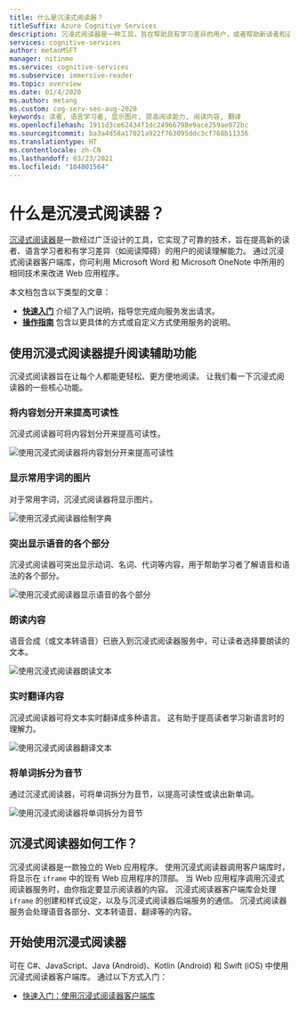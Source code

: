 ```yaml
---
title: 什么是沉浸式阅读器？
titleSuffix: Azure Cognitive Services
description: 沉浸式阅读器是一种工具，旨在帮助具有学习差异的用户，或者帮助新读者和语言学习者提高阅读理解能力。
services: cognitive-services
author: metanMSFT
manager: nitinme
ms.service: cognitive-services
ms.subservice: immersive-reader
ms.topic: overview
ms.date: 01/4/2020
ms.author: metang
ms.custom: cog-serv-seo-aug-2020
keywords: 读者, 语言学习者, 显示图片, 提高阅读能力, 阅读内容, 翻译
ms.openlocfilehash: 1911d3ce62434f1dc24966798e9ace259ae072bc
ms.sourcegitcommit: ba3a4d58a17021a922f763095ddc3cf768b11336
ms.translationtype: HT
ms.contentlocale: zh-CN
ms.lasthandoff: 03/23/2021
ms.locfileid: "104801564"
---
```

# <a name="what-is-immersive-reader"></a>什么是沉浸式阅读器？

[沉浸式阅读器](https://www.onenote.com/learningtools)是一款经过广泛设计的工具，它实现了可靠的技术，旨在提高新的读者、语言学习者和有学习差异（如阅读障碍）的用户的阅读理解能力。 通过沉浸式阅读器客户端库，你可利用 Microsoft Word 和 Microsoft OneNote 中所用的相同技术来改进 Web 应用程序。 

本文档包含以下类型的文章：  

* **[快速入门](quickstarts/client-libraries.md)** 介绍了入门说明，指导您完成向服务发出请求。
* **[操作指南](how-to-create-immersive-reader.md)** 包含以更具体的方式或自定义方式使用服务的说明。

## <a name="use-immersive-reader-to-improve-reading-accessibility"></a>使用沉浸式阅读器提升阅读辅助功能 

沉浸式阅读器旨在让每个人都能更轻松、更方便地阅读。 让我们看一下沉浸式阅读器的一些核心功能。

### <a name="isolate-content-for-improved-readability"></a>将内容划分开来提高可读性

沉浸式阅读器可将内容划分开来提高可读性。 

  ![使用沉浸式阅读器将内容划分开来提高可读性](./media/immersive-reader.png)

### <a name="display-pictures-for-common-words"></a>显示常用字词的图片

对于常用字词，沉浸式阅读器将显示图片。

  ![使用沉浸式阅读器绘制字典](./media/picture-dictionary.png)

### <a name="highlight-parts-of-speech"></a>突出显示语音的各个部分

沉浸式阅读器可突出显示动词、名词、代词等内容，用于帮助学习者了解语音和语法的各个部分。

  ![使用沉浸式阅读器显示语音的各个部分](./media/parts-of-speech.png)

### <a name="read-content-aloud"></a>朗读内容

语音合成（或文本转语音）已嵌入到沉浸式阅读器服务中，可让读者选择要朗读的文本。 

  ![使用沉浸式阅读器朗读文本](./media/read-aloud.png)

### <a name="translate-content-in-real-time"></a>实时翻译内容

沉浸式阅读器可将文本实时翻译成多种语言。 这有助于提高读者学习新语言时的理解力。

  ![使用沉浸式阅读器翻译文本](./media/translation.png)

### <a name="split-words-into-syllables"></a>将单词拆分为音节

通过沉浸式阅读器，可将单词拆分为音节，以提高可读性或读出新单词。

  ![使用沉浸式阅读器将单词拆分为音节](./media/syllabification.png)

## <a name="how-does-immersive-reader-work"></a>沉浸式阅读器如何工作？

沉浸式阅读器是一款独立的 Web 应用程序。 使用沉浸式阅读器调用客户端库时，将显示在 `iframe` 中的现有 Web 应用程序的顶部。 当 Web 应用程序调用沉浸式阅读器服务时，由你指定要显示阅读器的内容。 沉浸式阅读器客户端库会处理 `iframe` 的创建和样式设定，以及与沉浸式阅读器后端服务的通信。 沉浸式阅读器服务会处理语音各部分、文本转语音、翻译等的内容。

## <a name="get-started-with-immersive-reader"></a>开始使用沉浸式阅读器

可在 C#、JavaScript、Java (Android)、Kotlin (Android) 和 Swift (iOS) 中使用沉浸式阅读器客户端库。 通过以下方式入门：

* [快速入门：使用沉浸式阅读器客户端库](quickstarts/client-libraries.md)
